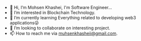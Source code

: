 - 👋 Hi, I’m Mohsen Khashei, I'm Software Engineer...
- 👀 I’m interested in Blockchain Technology.
- 🌱 I’m currently learning Everything related to developing web3 applications😜
- 💞️ I’m looking to collaborate on interesting project.
- 📫 How to reach me via [muhsenkhasheii@gmail.com](emailto:mohsenkhasheii@gmail.com).

<!---
mohsenkhashei/mohsenkhashei is a ✨ special ✨ repository because its `README.md` (this file) appears on your GitHub profile.
You can click the Preview link to take a look at your changes.
--->
